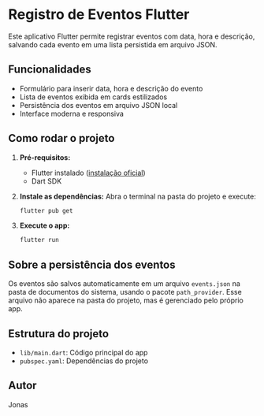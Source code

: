 
# Registro de Eventos Flutter

Este aplicativo Flutter permite registrar eventos com data, hora e descrição, salvando cada evento em uma lista persistida em arquivo JSON.

## Funcionalidades

- Formulário para inserir data, hora e descrição do evento
- Lista de eventos exibida em cards estilizados
- Persistência dos eventos em arquivo JSON local
- Interface moderna e responsiva

## Como rodar o projeto

1. **Pré-requisitos:**
	- Flutter instalado ([instalação oficial](https://docs.flutter.dev/get-started/install))
	- Dart SDK

2. **Instale as dependências:**
	Abra o terminal na pasta do projeto e execute:
	```sh
	flutter pub get
	```

3. **Execute o app:**
	```sh
	flutter run
	```

## Sobre a persistência dos eventos

Os eventos são salvos automaticamente em um arquivo `events.json` na pasta de documentos do sistema, usando o pacote `path_provider`. Esse arquivo não aparece na pasta do projeto, mas é gerenciado pelo próprio app.

## Estrutura do projeto

- `lib/main.dart`: Código principal do app
- `pubspec.yaml`: Dependências do projeto

## Autor

Jonas
